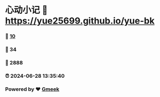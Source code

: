 # 心动小记 :link: https://yue25699.github.io/yue-bk 
### :page_facing_up: [10](https://yue25699.github.io/yue-bk/tag.html) 
### :speech_balloon: 34 
### :hibiscus: 2888 
### :alarm_clock: 2024-06-28 13:35:40 
### Powered by :heart: [Gmeek](https://github.com/Meekdai/Gmeek)
